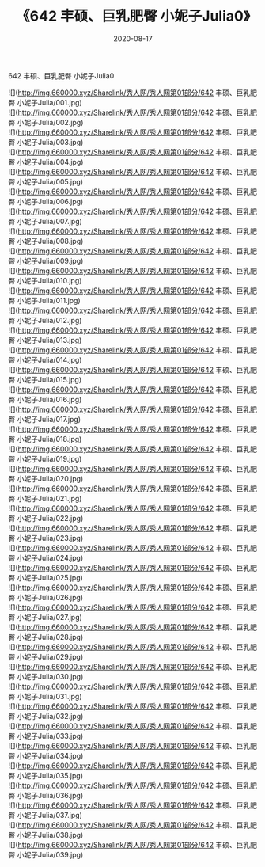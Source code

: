 ﻿---
layout: post
title:  《642 丰硕、巨乳肥臀 小妮子Julia0》
date:   2020-08-17
img: http://img.660000.xyz/Sharelink/秀人网/秀人网第01部分/642 丰硕、巨乳肥臀 小妮子Julia0/000.jpg
categories: [美女, 清纯, 唯美]
---

642 丰硕、巨乳肥臀 小妮子Julia0

  ![](http://img.660000.xyz/Sharelink/秀人网/秀人网第01部分/642 丰硕、巨乳肥臀 小妮子Julia/001.jpg) <br> ![](http://img.660000.xyz/Sharelink/秀人网/秀人网第01部分/642 丰硕、巨乳肥臀 小妮子Julia/002.jpg) <br> ![](http://img.660000.xyz/Sharelink/秀人网/秀人网第01部分/642 丰硕、巨乳肥臀 小妮子Julia/003.jpg) <br> ![](http://img.660000.xyz/Sharelink/秀人网/秀人网第01部分/642 丰硕、巨乳肥臀 小妮子Julia/004.jpg) <br> ![](http://img.660000.xyz/Sharelink/秀人网/秀人网第01部分/642 丰硕、巨乳肥臀 小妮子Julia/005.jpg) <br> ![](http://img.660000.xyz/Sharelink/秀人网/秀人网第01部分/642 丰硕、巨乳肥臀 小妮子Julia/006.jpg) <br> ![](http://img.660000.xyz/Sharelink/秀人网/秀人网第01部分/642 丰硕、巨乳肥臀 小妮子Julia/007.jpg) <br> ![](http://img.660000.xyz/Sharelink/秀人网/秀人网第01部分/642 丰硕、巨乳肥臀 小妮子Julia/008.jpg) <br> ![](http://img.660000.xyz/Sharelink/秀人网/秀人网第01部分/642 丰硕、巨乳肥臀 小妮子Julia/009.jpg) <br> ![](http://img.660000.xyz/Sharelink/秀人网/秀人网第01部分/642 丰硕、巨乳肥臀 小妮子Julia/010.jpg) <br> ![](http://img.660000.xyz/Sharelink/秀人网/秀人网第01部分/642 丰硕、巨乳肥臀 小妮子Julia/011.jpg) <br> ![](http://img.660000.xyz/Sharelink/秀人网/秀人网第01部分/642 丰硕、巨乳肥臀 小妮子Julia/012.jpg) <br> ![](http://img.660000.xyz/Sharelink/秀人网/秀人网第01部分/642 丰硕、巨乳肥臀 小妮子Julia/013.jpg) <br> ![](http://img.660000.xyz/Sharelink/秀人网/秀人网第01部分/642 丰硕、巨乳肥臀 小妮子Julia/014.jpg) <br> ![](http://img.660000.xyz/Sharelink/秀人网/秀人网第01部分/642 丰硕、巨乳肥臀 小妮子Julia/015.jpg) <br> ![](http://img.660000.xyz/Sharelink/秀人网/秀人网第01部分/642 丰硕、巨乳肥臀 小妮子Julia/016.jpg) <br> ![](http://img.660000.xyz/Sharelink/秀人网/秀人网第01部分/642 丰硕、巨乳肥臀 小妮子Julia/017.jpg) <br> ![](http://img.660000.xyz/Sharelink/秀人网/秀人网第01部分/642 丰硕、巨乳肥臀 小妮子Julia/018.jpg) <br> ![](http://img.660000.xyz/Sharelink/秀人网/秀人网第01部分/642 丰硕、巨乳肥臀 小妮子Julia/019.jpg) <br> ![](http://img.660000.xyz/Sharelink/秀人网/秀人网第01部分/642 丰硕、巨乳肥臀 小妮子Julia/020.jpg) <br> ![](http://img.660000.xyz/Sharelink/秀人网/秀人网第01部分/642 丰硕、巨乳肥臀 小妮子Julia/021.jpg) <br> ![](http://img.660000.xyz/Sharelink/秀人网/秀人网第01部分/642 丰硕、巨乳肥臀 小妮子Julia/022.jpg) <br> ![](http://img.660000.xyz/Sharelink/秀人网/秀人网第01部分/642 丰硕、巨乳肥臀 小妮子Julia/023.jpg) <br> ![](http://img.660000.xyz/Sharelink/秀人网/秀人网第01部分/642 丰硕、巨乳肥臀 小妮子Julia/024.jpg) <br> ![](http://img.660000.xyz/Sharelink/秀人网/秀人网第01部分/642 丰硕、巨乳肥臀 小妮子Julia/025.jpg) <br> ![](http://img.660000.xyz/Sharelink/秀人网/秀人网第01部分/642 丰硕、巨乳肥臀 小妮子Julia/026.jpg) <br> ![](http://img.660000.xyz/Sharelink/秀人网/秀人网第01部分/642 丰硕、巨乳肥臀 小妮子Julia/027.jpg) <br> ![](http://img.660000.xyz/Sharelink/秀人网/秀人网第01部分/642 丰硕、巨乳肥臀 小妮子Julia/028.jpg) <br> ![](http://img.660000.xyz/Sharelink/秀人网/秀人网第01部分/642 丰硕、巨乳肥臀 小妮子Julia/029.jpg) <br> ![](http://img.660000.xyz/Sharelink/秀人网/秀人网第01部分/642 丰硕、巨乳肥臀 小妮子Julia/030.jpg) <br> ![](http://img.660000.xyz/Sharelink/秀人网/秀人网第01部分/642 丰硕、巨乳肥臀 小妮子Julia/031.jpg) <br> ![](http://img.660000.xyz/Sharelink/秀人网/秀人网第01部分/642 丰硕、巨乳肥臀 小妮子Julia/032.jpg) <br> ![](http://img.660000.xyz/Sharelink/秀人网/秀人网第01部分/642 丰硕、巨乳肥臀 小妮子Julia/033.jpg) <br> ![](http://img.660000.xyz/Sharelink/秀人网/秀人网第01部分/642 丰硕、巨乳肥臀 小妮子Julia/034.jpg) <br> ![](http://img.660000.xyz/Sharelink/秀人网/秀人网第01部分/642 丰硕、巨乳肥臀 小妮子Julia/035.jpg) <br> ![](http://img.660000.xyz/Sharelink/秀人网/秀人网第01部分/642 丰硕、巨乳肥臀 小妮子Julia/036.jpg) <br> ![](http://img.660000.xyz/Sharelink/秀人网/秀人网第01部分/642 丰硕、巨乳肥臀 小妮子Julia/037.jpg) <br> ![](http://img.660000.xyz/Sharelink/秀人网/秀人网第01部分/642 丰硕、巨乳肥臀 小妮子Julia/038.jpg) <br> ![](http://img.660000.xyz/Sharelink/秀人网/秀人网第01部分/642 丰硕、巨乳肥臀 小妮子Julia/039.jpg) <br>